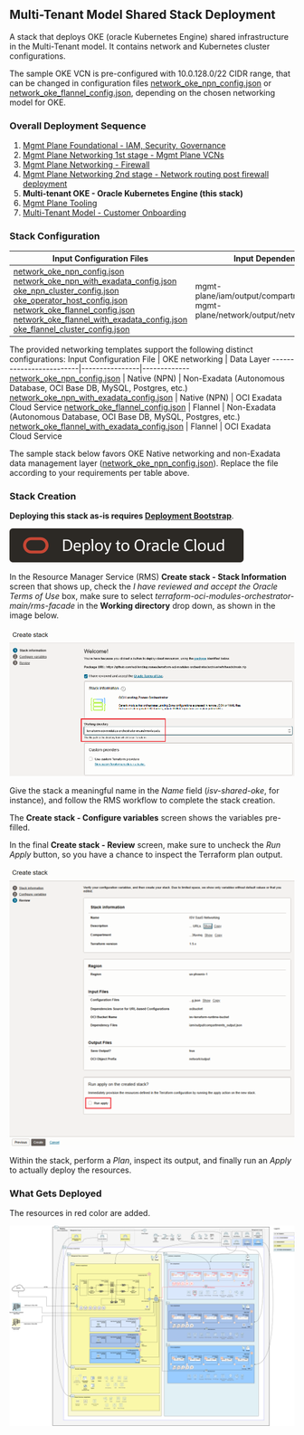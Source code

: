 ## Multi-Tenant Model Shared Stack Deployment

A stack that deploys OKE (oracle Kubernetes Engine) shared infrastructure in the Multi-Tenant model. It contains network and Kubernetes cluster configurations.

The sample OKE VCN is pre-configured with 10.0.128.0/22 CIDR range, that can be changed in configuration files [network_oke_npn_config.json](../mt/shared/network_oke_npn_config.json) or [network_oke_flannel_config.json](../mt/shared/network_oke_flannel_config.json), depending on the chosen networking model for OKE.

### Overall Deployment Sequence

1. [Mgmt Plane Foundational - IAM, Security, Governance](./MPLANE-FOUNDATIONAL.md)
2. [Mgmt Plane Networking 1st stage - Mgmt Plane VCNs](./MPLANE-NETWORKING.md#stage1)
3. [Mgmt Plane Networking - Firewall](./MPLANE-FIREWALL.md)
4. [Mgmt Plane Networking 2nd stage - Network routing post firewall deployment](./MPLANE-NETWORKING.md#stage2)
5. **Multi-tenant OKE - Oracle Kubernetes Engine (this stack)**
6. [Mgmt Plane Tooling](./MPLANE-TOOLING.md)
7. [Multi-Tenant Model - Customer Onboarding](./MT-CUSTOMER-ONBOARDING.md)

### Stack Configuration

Input Configuration Files | Input Dependency Files | Generated Output
--------------------------|------------------------|------------------
[network_oke_npn_config.json](../mt/shared/network_oke_npn_config.json) <br> [network_oke_npn_with_exadata_config.json](../mt/shared/network_oke_npn_with_exadata_config.json) <br> [oke_npn_cluster_config.json](../mt/shared/oke_npn_cluster_config.json) <br> [oke_operator_host_config.json](../mgmt-plane/network/oke_operator_host_config.json) <br> [network_oke_flannel_config.json](../mt/shared/network_oke_flannel_config.json) <br> [network_oke_flannel_with_exadata_config.json](../mt/shared/network_oke_flannel_with_exadata_config.json) <br> [oke_flannel_cluster_config.json](../mt/shared/oke_flannel_cluster_config.json) | mgmt-plane/iam/output/compartments_output.json, mgmt-plane/network/output/network_output.json | mt/shared/output/network_output.json

The provided networking templates support the following distinct configurations:
Input Configuration File | OKE networking | Data Layer
-------------------------|----------------|-------------
[network_oke_npn_config.json](../mt/shared/network_oke_npn_config.json) | Native (NPN) | Non-Exadata (Autonomous Database, OCI Base DB, MySQL, Postgres, etc.)
[network_oke_npn_with_exadata_config.json](../mt/shared/network_oke_npn_with_exadata_config.json) | Native (NPN) | OCI Exadata Cloud Service
[network_oke_flannel_config.json](../mt/shared/network_oke_flannel_config.json) | Flannel | Non-Exadata (Autonomous Database, OCI Base DB, MySQL, Postgres, etc.)
[network_oke_flannel_with_exadata_config.json](../mt/shared/network_oke_flannel_with_exadata_config.json) | Flannel | OCI Exadata Cloud Service

The sample stack below favors OKE Native networking and non-Exadata data management layer ([network_oke_npn_config.json](../mt/shared/network_oke_npn_config.json)). Replace the file according to your requirements per table above. 

### Stack Creation

**Deploying this stack as-is requires [Deployment Bootstrap](../readme.md#deployment-bootstrap)**.

[![Deploy_To_OCI](../../design/images/DeployToOCI.svg)](https://cloud.oracle.com/resourcemanager/stacks/create?zipUrl=https://github.com/oci-landing-zones/terraform-oci-modules-orchestrator/archive/refs/heads/main.zip&zipUrlVariables={"configuration_source":"ocibucket","oci_configuration_bucket":"landing-zone-runtime-bucket","oci_configuration_objects":"mt/shared/network_oke_npn_config.json,mt/shared/oke_npn_cluster_config.json","oci_dependency_objects":"mgmt-plane/iam/output/compartments_output.json,mgmt-plane/network/output/network_output.json","save_output":true,"oci_object_prefix":"mt/shared/output"})

In the Resource Manager Service (RMS) **Create stack - Stack Information** screen that shows up, check the *I have reviewed and accept the Oracle Terms of Use* box, make sure to select *terraform-oci-modules-orchestrator-main/rms-facade* in the **Working directory** drop down, as shown in the image below. 

![Working_directory](../../design/images/orchestrator-working-dir.png)

Give the stack a meaningful name in the *Name* field (*isv-shared-oke*, for instance), and follow the RMS workflow to complete the stack creation. 

The **Create stack - Configure variables** screen shows the variables pre-filled.

In the final **Create stack - Review** screen, make sure to uncheck the *Run Apply* button, so you have a chance to inspect the Terraform plan output.

![Run_Apply_Disabled](../../design/images/orchestrator-run-apply-disabled.png)

Within the stack, perform a *Plan*, inspect its output, and finally run an *Apply* to actually deploy the resources.

### What Gets Deployed

The resources in red color are added.

![shared-mt](../../design/images/shared-mt.png)
